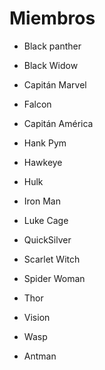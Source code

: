 # Miembros

* Black panther
* Black Widow

* Capitán Marvel
* Falcon
* Capitán América
* Hank Pym
* Hawkeye
* Hulk
* Iron Man
* Luke Cage
* QuickSilver
* Scarlet Witch
* Spider Woman
* Thor
* Vision
* Wasp
* Antman
